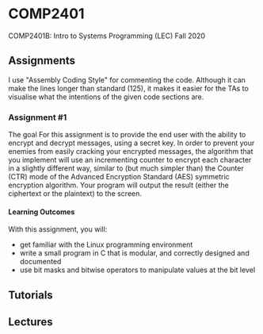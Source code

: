 # COMP2401
COMP2401B: Intro to Systems Programming (LEC) Fall 2020

## Assignments
I use "Assembly Coding Style" for commenting the code. Although it can make the lines longer than standard (125), it makes it easier for the TAs to visualise what the intentions of the given code sections are.
### Assignment #1
The goal For this assignment is to provide the end user with the ability to encrypt and decrypt messages, using a secret key. 
In order to prevent your enemies from easily cracking your encrypted messages, the algorithm that you implement will use an incrementing counter to encrypt each character in a slightly different way, similar to (but much simpler than) the Counter (CTR) mode of the Advanced Encryption Standard (AES) symmetric encryption algorithm. Your program will output the result (either the ciphertext or the plaintext) to the screen.
#### Learning Outcomes
With this assignment, you will:
- get familiar with the Linux programming environment
- write a small program in C that is modular, and correctly designed and documented
- use bit masks and bitwise operators to manipulate values at the bit level

## Tutorials
## Lectures
